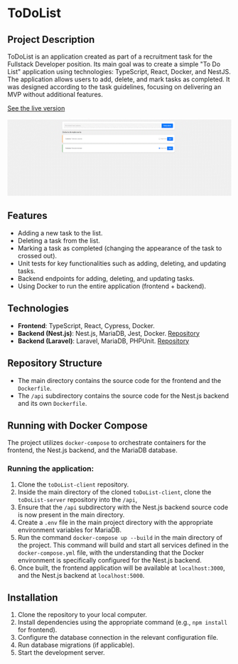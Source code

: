# ToDoList

## Project Description
ToDoList is an application created as part of a recruitment task for the Fullstack Developer position. Its main goal was to create a simple "To Do List" application using technologies: TypeScript, React, Docker, and NestJS. The application allows users to add, delete, and mark tasks as completed. It was designed according to the task guidelines, focusing on delivering an MVP without additional features.

[See the live version](https://todo.heyweb.pl/)

![ToDoList Application in Action](https://github.com/kujawapatryk/kujawapatryk/blob/main/toDoList.gif)

## Features
- Adding a new task to the list.
- Deleting a task from the list.
- Marking a task as completed (changing the appearance of the task to crossed out).
- Unit tests for key functionalities such as adding, deleting, and updating tasks.
- Backend endpoints for adding, deleting, and updating tasks.
- Using Docker to run the entire application (frontend + backend).

## Technologies
- **Frontend**: TypeScript, React, Cypress, Docker.
- **Backend (Nest.js)**: Nest.js, MariaDB, Jest, Docker. [Repository](https://github.com/kujawapatryk/toDoList_server)
- **Backend (Laravel)**: Laravel, MariaDB, PHPUnit. [Repository](https://github.com/kujawapatryk/toDoList_server_laravel)

## Repository Structure
- The main directory contains the source code for the frontend and the `Dockerfile`.
- The `/api` subdirectory contains the source code for the Nest.js backend and its own `Dockerfile`.

## Running with Docker Compose
The project utilizes `docker-compose` to orchestrate containers for the frontend, the Nest.js backend, and the MariaDB database.

### Running the application:
1. Clone the `toDoList-client` repository.
2. Inside the main directory of the cloned `toDoList-client`, clone the `toDoList-server` repository into the `/api`,
3. Ensure that the `/api` subdirectory with the Nest.js backend source code is now present in the main directory.
4. Create a `.env` file in the main project directory with the appropriate environment variables for MariaDB.
5. Run the command `docker-compose up --build` in the main directory of the project. This command will build and start all services defined in the `docker-compose.yml` file, with the understanding that the Docker environment is specifically configured for the Nest.js backend.
6. Once built, the frontend application will be available at `localhost:3000`, and the Nest.js backend at `localhost:5000`.


## Installation
1. Clone the repository to your local computer.
2. Install dependencies using the appropriate command (e.g., `npm install` for frontend).
3. Configure the database connection in the relevant configuration file.
4. Run database migrations (if applicable).
5. Start the development server.
